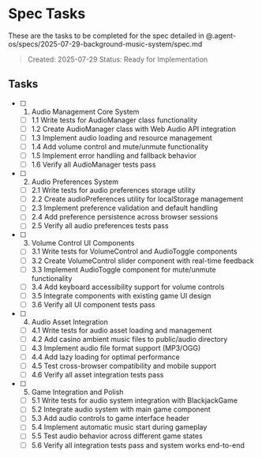 # Spec Tasks

These are the tasks to be completed for the spec detailed in @.agent-os/specs/2025-07-29-background-music-system/spec.md

> Created: 2025-07-29
> Status: Ready for Implementation

## Tasks

- [ ] 1. Audio Management Core System
  - [ ] 1.1 Write tests for AudioManager class functionality
  - [ ] 1.2 Create AudioManager class with Web Audio API integration
  - [ ] 1.3 Implement audio loading and resource management
  - [ ] 1.4 Add volume control and mute/unmute functionality
  - [ ] 1.5 Implement error handling and fallback behavior
  - [ ] 1.6 Verify all AudioManager tests pass

- [ ] 2. Audio Preferences System
  - [ ] 2.1 Write tests for audio preferences storage utility
  - [ ] 2.2 Create audioPreferences utility for localStorage management
  - [ ] 2.3 Implement preference validation and default handling
  - [ ] 2.4 Add preference persistence across browser sessions
  - [ ] 2.5 Verify all audio preferences tests pass

- [ ] 3. Volume Control UI Components
  - [ ] 3.1 Write tests for VolumeControl and AudioToggle components
  - [ ] 3.2 Create VolumeControl slider component with real-time feedback
  - [ ] 3.3 Implement AudioToggle component for mute/unmute functionality
  - [ ] 3.4 Add keyboard accessibility support for volume controls
  - [ ] 3.5 Integrate components with existing game UI design
  - [ ] 3.6 Verify all UI component tests pass

- [ ] 4. Audio Asset Integration
  - [ ] 4.1 Write tests for audio asset loading and management
  - [ ] 4.2 Add casino ambient music files to public/audio directory
  - [ ] 4.3 Implement audio file format support (MP3/OGG)
  - [ ] 4.4 Add lazy loading for optimal performance
  - [ ] 4.5 Test cross-browser compatibility and mobile support
  - [ ] 4.6 Verify all asset integration tests pass

- [ ] 5. Game Integration and Polish
  - [ ] 5.1 Write tests for audio system integration with BlackjackGame
  - [ ] 5.2 Integrate audio system with main game component
  - [ ] 5.3 Add audio controls to game interface header
  - [ ] 5.4 Implement automatic music start during gameplay
  - [ ] 5.5 Test audio behavior across different game states
  - [ ] 5.6 Verify all integration tests pass and system works end-to-end